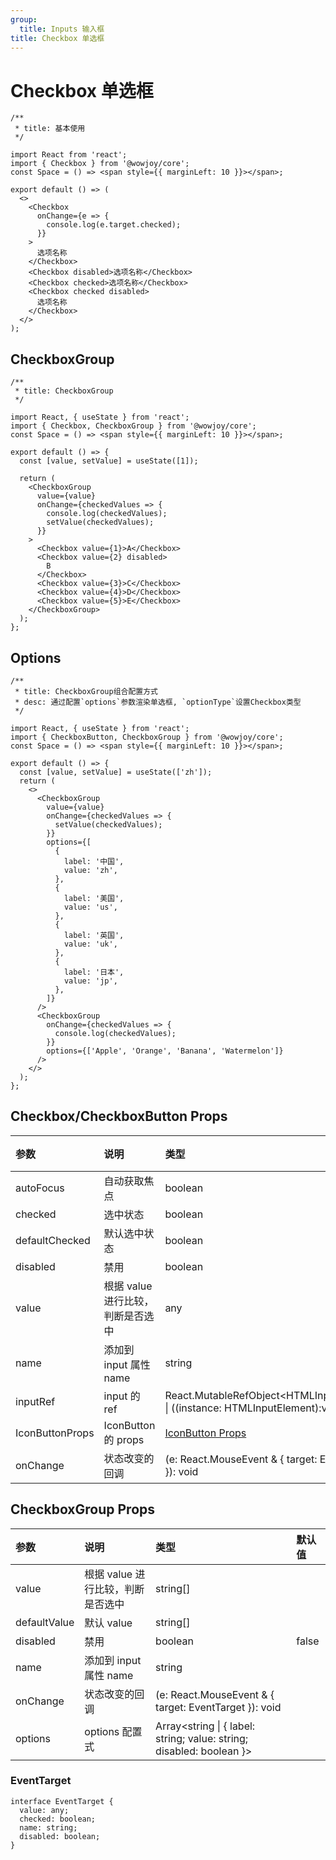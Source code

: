```yaml
---
group:
  title: Inputs 输入框
title: Checkbox 单选框
---
```


# Checkbox 单选框

```tsx
/**
 * title: 基本使用
 */

import React from 'react';
import { Checkbox } from '@wowjoy/core';
const Space = () => <span style={{ marginLeft: 10 }}></span>;

export default () => (
  <>
    <Checkbox
      onChange={e => {
        console.log(e.target.checked);
      }}
    >
      选项名称
    </Checkbox>
    <Checkbox disabled>选项名称</Checkbox>
    <Checkbox checked>选项名称</Checkbox>
    <Checkbox checked disabled>
      选项名称
    </Checkbox>
  </>
);
```

## CheckboxGroup

```tsx
/**
 * title: CheckboxGroup
 */

import React, { useState } from 'react';
import { Checkbox, CheckboxGroup } from '@wowjoy/core';
const Space = () => <span style={{ marginLeft: 10 }}></span>;

export default () => {
  const [value, setValue] = useState([1]);

  return (
    <CheckboxGroup
      value={value}
      onChange={checkedValues => {
        console.log(checkedValues);
        setValue(checkedValues);
      }}
    >
      <Checkbox value={1}>A</Checkbox>
      <Checkbox value={2} disabled>
        B
      </Checkbox>
      <Checkbox value={3}>C</Checkbox>
      <Checkbox value={4}>D</Checkbox>
      <Checkbox value={5}>E</Checkbox>
    </CheckboxGroup>
  );
};
```

## Options

```tsx
/**
 * title: CheckboxGroup组合配置方式
 * desc: 通过配置`options`参数渲染单选框, `optionType`设置Checkbox类型
 */

import React, { useState } from 'react';
import { CheckboxButton, CheckboxGroup } from '@wowjoy/core';
const Space = () => <span style={{ marginLeft: 10 }}></span>;

export default () => {
  const [value, setValue] = useState(['zh']);
  return (
    <>
      <CheckboxGroup
        value={value}
        onChange={checkedValues => {
          setValue(checkedValues);
        }}
        options={[
          {
            label: '中国',
            value: 'zh',
          },
          {
            label: '美国',
            value: 'us',
          },
          {
            label: '英国',
            value: 'uk',
          },
          {
            label: '日本',
            value: 'jp',
          },
        ]}
      />
      <CheckboxGroup
        onChange={checkedValues => {
          console.log(checkedValues);
        }}
        options={['Apple', 'Orange', 'Banana', 'Watermelon']}
      />
    </>
  );
};
```

## Checkbox/CheckboxButton Props

| 参数 | 说明 | 类型 | 默认值 |
| :-- | :-- | :-- | :-- |
| autoFocus | 自动获取焦点 | boolean | false |
| checked | 选中状态 | boolean | false |
| defaultChecked | 默认选中状态 | boolean | false |
| disabled | 禁用 | boolean | false |
| value | 根据 value 进行比较，判断是否选中 | any |  |
| name | 添加到 input 属性 name | string |  |
| inputRef | input 的 ref | React.MutableRefObject<HTMLInputElement\> \| ((instance: HTMLInputElement):void) |  |
| IconButtonProps | IconButton 的 props | [IconButton Props](/core/inputs/IconButton) |  |
| onChange | 状态改变的回调 | (e: React.MouseEvent & { target: EventTarget }): void |

## CheckboxGroup Props

| 参数 | 说明 | 类型 | 默认值 |
| :-- | :-- | :-- | :-- |
| value | 根据 value 进行比较，判断是否选中 | string[] |  |
| defaultValue | 默认 value | string[] |  |
| disabled | 禁用 | boolean | false |
| name | 添加到 input 属性 name | string |  |
| onChange | 状态改变的回调 | (e: React.MouseEvent & { target: EventTarget }): void |
| options | options 配置式 | Array<string \| { label: string; value: string; disabled: boolean }\> |

### EventTarget

```
interface EventTarget {
  value: any;
  checked: boolean;
  name: string;
  disabled: boolean;
}
```
